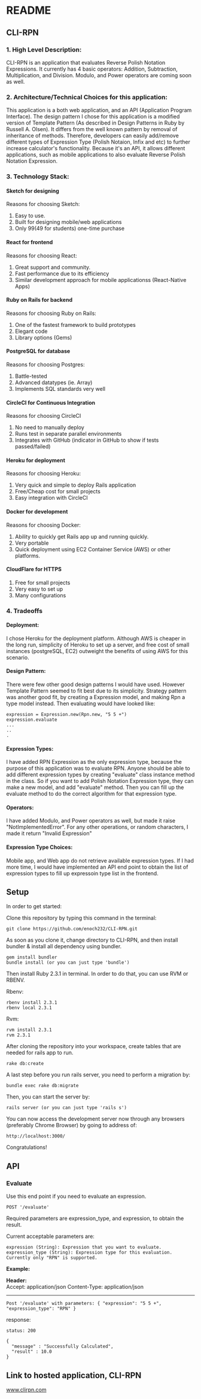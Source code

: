 # README
## CLI-RPN

### 1. High Level Description: 

CLI-RPN is an application that evaluates Reverse Polish Notation Expressions. It currently has 4 basic operators: Addition, Subtraction, Multiplication, and Division. Modulo, and Power operators are coming soon as well.
### 2. Architecture/Technical Choices for this application:

This application is a both web application, and an API (Application Program Interface).
The design pattern I chose for this application is a modified version of Template Pattern (As described in Design Patterns in Ruby by Russell A. Olsen). It differs from the well known pattern by removal of inheritance of methods. Therefore, developers can easily add/remove different types of Expression Type (Polish Notaion, Infix and etc) to further increase calculator's functionality.
Because it's an API, it allows different applications, such as mobile applications to also evaluate Reverse Polish Notation Expression.
### 3. Technology Stack:

#### Sketch for designing
Reasons for choosing Sketch:
1. Easy to use.
2. Built for designing mobile/web applications
3. Only $99 ($49 for students) one-time purchase

#### React for frontend
Reasons for choosing React:
1. Great support and community.
2. Fast performance due to its efficiency
3. Similar development approach for mobile applicationss (React-Native Apps)

#### Ruby on Rails for backend
Reasons for choosing Ruby on Rails:
1. One of the fastest framework to build prototypes
2. Elegant code
3. Library options (Gems)

#### PostgreSQL for database
Reasons for choosing Postgres:
1. Battle-tested
2. Advanced datatypes (ie. Array)
3. Implements SQL standards very well

#### CircleCI for Continuous Integration
Reasons for choosing CircleCI
1. No need to manually deploy
2. Runs test in separate parallel environments
3. Integrates with GitHub (indicator in GitHub to show if tests passed/failed)

#### Heroku for deployment
Reasons for choosing Heroku:
1. Very quick and simple to deploy Rails application
2. Free/Cheap cost for small projects
3. Easy integration with CircleCI

#### Docker for development
Reasons for choosing Docker:
1. Ability to quickly get Rails app up and running quickly.
2. Very portable 
3. Quick deployment using EC2 Container Service (AWS) or other platforms.

#### CloudFlare for HTTPS
1. Free for small projects
2. Very easy to set up
3. Many configurations 

### 4. Tradeoffs

#### Deployment: 
I chose Heroku for the deployment platform. Although AWS is cheaper in the long run, simplicity of Heroku to set up a server, and free cost of small instances (postgreSQL, EC2) outweight the benefits of using AWS for this scenario.

#### Design Pattern:
There were few other good design patterns I would have used. However Template Pattern seemed to fit best due to its simplicity.
Strategy pattern was another good fit, by creating a Expression model, and making Rpn a type model instead.
Then evaluating would have looked like:
```
expression = Expression.new(Rpn.new, "5 5 +")
expression.evaluate
...
..
.
```

#### Expression Types:
I have added RPN Expression as the only expression type, because the purpose of this application was to evaluate RPN.
Anyone should be able to add different expression types by creating "evaluate" class instance method in the class.
So if you want to add Polish Notation Expression type, they can make a new model, and add "evaluate" method. Then you can fill up the evaluate method to do the correct algorithm for that expression type.

#### Operators:
I have added Modulo, and Power operators as well, but made it raise "NotImplementedError".
For any other operations, or random characters, I made it return "Invalid Expression"

#### Expression Type Choices:
Mobile app, and Web app do not retrieve available expression types. If I had more time, I would have implemented an API end point to obtain the list of expression types to fill up expressoin type list in the frontend.

## Setup

In order to get started:

Clone this repository by typing this command in the terminal:
```
git clone https://github.com/enoch232/CLI-RPN.git
```

As soon as you clone it, change directory to CLI-RPN, and then install bundler & install all dependency using bundler.
```
gem install bundler
bundle install (or you can just type 'bundle')
```

Then install Ruby 2.3.1 in terminal. In order to do that, you can use RVM or RBENV.

Rbenv:
```
rbenv install 2.3.1
rbenv local 2.3.1
```

Rvm:
```
rvm install 2.3.1
rvm 2.3.1
```

After cloning the repository into your workspace, create tables that are needed for rails app to run.
```
rake db:create
```

A last step before you run rails server, you need to perform a migration by:

```
bundle exec rake db:migrate
```

Then, you can start the server by:
```
rails server (or you can just type 'rails s')
```

You can now access the development server now
through any browsers (preferably Chrome Browser) by going to address of:
```
http://localhost:3000/
```

Congratulations!

## API

  ### Evaluate
  Use this end point if you need to evaluate an expression.
  
  ```
  POST '/evaluate'
  ```
  Required parameters are expression_type, and expression, to obtain the result. 

  Current acceptable parameters are:
  ```
  expression (String): Expression that you want to evaluate.
  expression_type (String): Expression type for this evaluation. Currently only "RPN" is supported.
  ```

  **Example:**

  **Header:**
    <br />
    Accept: application/json
    Content-Type: application/json
    <br />
  ***
  ```
  Post '/evaluate' with parameters: { "expression": "5 5 +", "expression_type": "RPN" }
  ```

  response:
  ```
  status: 200

  {
    "message" : "Successfully Calculated",
    "result" : 10.0
  }
  ```


## Link to hosted application, CLI-RPN
www.clirpn.com

